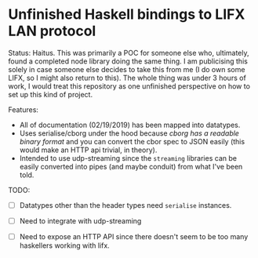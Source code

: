 # Unfinished Haskell bindings to LIFX LAN protocol

Status: Haitus. This was primarily a POC for someone else who, ultimately,
found a completed node library doing the same thing. I am publicising this
solely in case someone else decides to take this from me (I do own some LIFX,
so I might also return to this). The whole thing was under 3 hours of work, I
would treat this repository as one unfinished perspective on how to set up
this kind of project.

Features:
- All of documentation (02/19/2019) has been mapped into datatypes.
- Uses serialise/cborg under the hood because _cborg has a readable binary
  format_ and you can convert the cbor spec to JSON easily (this would make an
  HTTP api trivial, in theory).
- Intended to use udp-streaming since the `streaming` libraries can be easily
  converted into pipes (and maybe conduit) from what I've been told.

TODO:
- [ ] Datatypes other than the header types need `serialise` instances.
- [ ] Need to integrate with udp-streaming
- [ ] Need to expose an HTTP API since there doesn't seem to be too many
      haskellers working with lifx.

